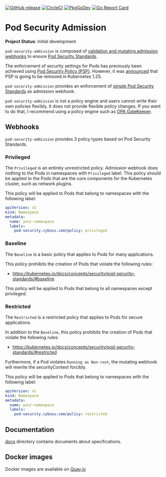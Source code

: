 [![GitHub release](https://img.shields.io/github/release/cybozu-go/pod-security-admission.svg?maxAge=60)][releases]
[![CircleCI](https://circleci.com/gh/cybozu-go/pod-security-admission.svg?style=svg)](https://circleci.com/gh/cybozu-go/pod-security-admission)
[![PkgGoDev](https://pkg.go.dev/badge/github.com/cybozu-go/pod-security-admission?tab=overview)](https://pkg.go.dev/github.com/cybozu-go/pod-security-admission?tab=overview)
[![Go Report Card](https://goreportcard.com/badge/github.com/cybozu-go/pod-security-admission)](https://goreportcard.com/report/github.com/cybozu-go/pod-security-admission)

Pod Security Admission
======================

**Project Status**: Initial development

`pod-security-admission` is composed of [validation and mutating admission webhooks](https://kubernetes.io/docs/reference/access-authn-authz/extensible-admission-controllers/) to ensure [Pod Security Standards](https://kubernetes.io/docs/concepts/security/pod-security-standards/).

The enforcement of security settings for Pods has previously been achieved using [Pod Security Policy (PSP)](https://kubernetes.io/docs/concepts/policy/pod-security-policy/).
However, it was [announced](https://github.com/kubernetes/kubernetes/pull/97171) that PSP is going to be removed in Kubernetes 1.25.

`pod-security-admission` provides an enforcement of [simple Pod Security Standards](https://kubernetes.io/docs/concepts/security/pod-security-standards/) as admission webhook.

`pod-security-admission` is not a policy engine and users cannot write their own policies flexibly.
It does not provide flexible policy changes.
If you want to do that, I recommend using a policy engine such as [OPA GateKeeper](https://github.com/open-policy-agent/gatekeeper).

Webhooks
--------

`pod-security-admission` provides 3 policy types based on Pod Security Standards.

### Privileged

The `Privileged` is an entirely unrestricted policy.
Admission webhook does nothing to the Pods in namespaces with `Privileged` label.
This policy should be applied to the Pods that are the core components for the Kubernetes cluster, such as network plugins.

This policy will be applied to Pods that belong to namespaces with the following label:

```yaml
apiVersion: v1
kind: Namespace
metadata:
  name: your-namespace
  labels: 
    pod-security.cybozu.com/policy: privileged
```

### Baseline

The `Baseline` is a basic policy that applies to Pods for many applications.

This policy prohibits the creation of Pods that violate the following rules:
- https://kubernetes.io/docs/concepts/security/pod-security-standards/#baseline

This policy will be applied to Pods that belong to all namespaces except privileged.

### Restricted

The `Restricted` is a restricted policy that applies to Pods for secure applications.

In addition to the `Baseline`, this policy prohibits the creation of Pods that violate the following rules:
- https://kubernetes.io/docs/concepts/security/pod-security-standards/#restricted

Furthermore, if a Pod violates `Running as Non-root`, the mutating webhook will rewrite the securityContext forcibly.

This policy will be applied to Pods that belong to namespaces with the following label:

```yaml
apiVersion: v1
kind: Namespace
metadata:
  name: your-namespace
  labels:
    pod-security.cybozu.com/policy: restricted
```

Documentation
-------------

[docs](docs/) directory contains documents about specifications.

Docker images
-------------

Docker images are available on [Quay.io](https://quay.io/repository/cybozu/pod-security-admission)

[releases]: https://github.com/cybozu-go/pod-security-admission/releases
